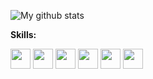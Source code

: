 ![My github stats](https://github-readme-stats.vercel.app/api?username=endink&show_icons=true&theme=tokyonight)

**Skills:**  

<code><img height="32" width="32" src="https://unpkg.com/simple-icons@v3/icons/java.svg" /></code>
<code><img height="32" width="32" src="https://unpkg.com/simple-icons@v3/icons/csharp.svg" /></code>
<code><img height="32" width="32" src="https://unpkg.com/simple-icons@v3/icons/kotlin.svg" /></code>
<code><img height="32" width="32" src="https://unpkg.com/simple-icons@v3/icons/typescript.svg" /></code>
<code><img height="32" width="32" src="https://unpkg.com/simple-icons@v3/icons/go.svg" /></code>
<code><img height="32" width="32" src="https://unpkg.com/simple-icons@v3/icons/cplusplus.svg" /></code>

[//]: # (### [设计器即服务（Designer As A Service&#41;]&#40;https://github.com/endink/daas&#41;)

[//]: # ()
[//]: # (> 源自个人创业失败项目 [labijie.com]&#40;https://labijie.com "蜡笔街"&#41; 的设计器公有云服务，废旧代码拾起来，盈利做不了赚奶粉钱，奶粉钱赚不了还可以做公益~)

[//]: # ()
[//]: # (![设计器预览]&#40;https://github.com/endink/daas/raw/main/designer.gif&#41;)

[//]: # ()
[//]: # (利用业余时间紧张开发中...)


